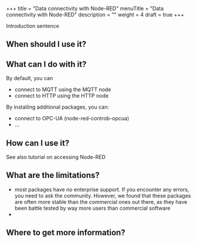 +++
title = "Data connectivity with Node-RED"
menuTitle = "Data connectivity with Node-RED"
description = ""
weight = 4
draft = true
+++

Introduction sentence

## When should I use it?


## What can I do with it?

By default, you can
- connect to MQTT using the MQTT node
- connect to HTTP using the HTTP node

By installing additional packages, you can:
- connect to OPC-UA (node-red-controb-opcua)
- ...

## How can I use it?

See also tutorial on accessing Node-RED

## What are the limitations?

- most packages have no enterprise support. If you encounter any errors, you need to ask the community. However, we found that these packages are often more stable than the commercial ones out there, as they have been battle tested by way more users than commercial software
- 

## Where to get more information?

